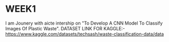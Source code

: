 # WEEK1
I am Jounery with aicte intership on "To Develop A CNN Model To Classify Images Of Plastic Waste". 
 DATASET LINK FOR KAGGLE:- https://www.kaggle.com/datasets/techsash/waste-classification-data/data
